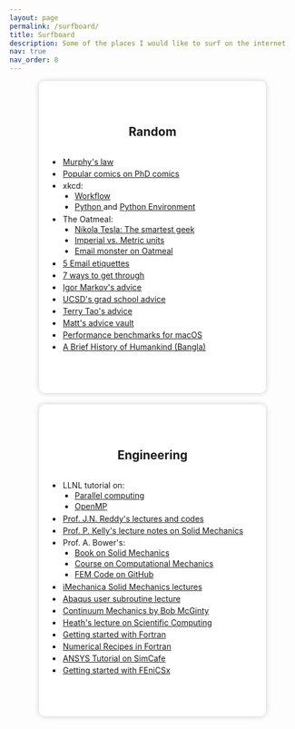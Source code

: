 ```yaml
---
layout: page
permalink: /surfboard/
title: Surfboard
description: Some of the places I would like to surf on the internet
nav: true
nav_order: 8
---
```




<style>
    .container {
      display: flex;
      flex-wrap: wrap;
      justify-content: center;
      gap: 20px;
      margin-top: 0 px;
    }

    .card {
      background-color: #fff;
      border-radius: 10px;
      box-shadow: 0px 0px 10px rgba(0, 0, 0, 0.2);
      padding: 20 px;
      width: 400px;
      height: 550px;
      display: flex;
      flex-direction: column;
      justify-content: center;
      align-items: left;
    }

    .card h2 {
      margin-top: 20px;
      margin-bottom: 20px;
      text-align: center;
    }

    .card ul {
      list-style-type: disc;
      padding-left: 40px;
      margin-top: 10px;
      text-align: left; /* Left-align list items */
    }

    .card ul li{
        padding: 2px
    }

    .card ul ul {
      list-style-type: disc;
      padding-left: 20px;
      margin-top: 0px;
      text-align: left; /* Left-align list items */
    }

    .card ul ul li{
        padding: 1px
    }
</style>

<div class="container">
    <div class="card">
        <h2> Random </h2>
        <ul>
            <li><a href="https://en.wikipedia.org/wiki/Murphy's_law"> Murphy's law </a></li>
            <li><a href="https://phdcomics.com/comics/most_popular.php"> Popular comics on PhD comics </a></li>
            <li> xkcd:
            <ul>
              <li><a href="https://xkcd.com/1172/"> Workflow </a></li>
              <li> <a href="https://xkcd.com/353/"> Python </a> and <a href="https://xkcd.com/1987/"> Python Environment </a> </li>
            </ul>
            </li>
            <li> The Oatmeal:
            <ul>
              <li><a href="https://theoatmeal.com/comics/tesla"> Nikola Tesla: The smartest geek </a></li>
               <li><a href="https://theoatmeal.com/pl/senior_year/science"> Imperial vs. Metric units </a></li>
              <li><a href="https://theoatmeal.com/comics/email_monster"> Email monster on Oatmeal </a></li>
            </ul>
            </li>
            <li><a href="https://byrslf.co/how-to-get-a-busy-person-to-respond-to-your-email-52e5d4d69671"> 5 Email etiquettes </a></li>
            <li><a href="https://www.fastcompany.com/3042569/7-ways-to-get-through-to-just-about-anyone"> 7 ways to get through </a></li>
            <li><a href="https://web.eecs.umich.edu/~imarkov/i_students.html"> Igor Markov's advice </a></li>
            <li><a href="https://vlsicad.ucsd.edu/Research/Advice/index.html"> UCSD's grad school advice </a></li>
            <li><a href="https://terrytao.wordpress.com/career-advice/"> Terry Tao's advice </a></li>
            <li><a href="https://matt.might.net/articles/"> Matt's advice vault </a></li>
            <li><a href="https://browser.geekbench.com/mac-benchmarks"> Performance benchmarks for macOS </a></li>
            <li><a href="https://www.facebook.com/notes/ashfaq-ahmed/মানুষের-গল্পঃ-ইউভাল-হারারি/10153371308478621?_rdc=2&_rdr"> A Brief History of Humankind (Bangla) </a></li>
        </ul>
    </div>
    <div class="card">
        <h2>Engineering </h2>
                <ul>
            <li>  LLNL tutorial on:
              <ul> 
                <li> <a href="https://hpc.llnl.gov/documentation/tutorials/introduction-parallel-computing-tutorial"> Parallel computing </a> </li>
                <li> <a href="https://hpc-tutorials.llnl.gov/openmp/"> OpenMP </a> </li>
              </ul>
            </li>
            <li><a href="https://mechanics.tamu.edu/courses/educational-tools-and-materials/"> Prof. J.N. Reddy's lectures and codes </a></li>
            <li><a href="https://pkel015.connect.amazon.auckland.ac.nz/SolidMechanicsBooks/index.html"> Prof. P. Kelly's lecture notes on Solid Mechanics </a></li>
            <li> Prof. A. Bower's: 
              <ul>
                <li><a href="http://solidmechanics.org/index.html"> Book on Solid Mechanics </a> </li>
                <li> <a href="https://www.brown.edu/Departments/Engineering/Courses/En2340/"> Course on Computational Mechanics </a> </li>
                <li> <a href="https://github.com/albower/EN234_FEA"> FEM Code on GitHub </a> </li>
              </ul> 
            </li>
            <li><a href="https://imechanica.org/node/1551"> iMechanica Solid Mechanics lectures </a> </li>
            <li><a href="https://imechanica.org/files/Writing%20User%20Subroutines%20with%20ABAQUS_0.pdf"> Abaqus user subroutine lecture </a> </li>
            <li><a href="http://www.continuummechanics.org"> Continuum Mechanics by Bob McGinty </a> </li>
            <li> <a href="http://heath.cs.illinois.edu/scicomp/"> Heath's lecture on Scientific Computing </a> </li>
            <li> <a href="https://fortran-lang.org/learn/os_setup/"> Getting started with Fortran </a> </li>
            <li> <a href="https://s3.amazonaws.com/nrbook.com/book_F210.html"> Numerical Recipes in Fortran </a>  </li>
            <li> <a href="https://confluence.cornell.edu/display/SIMULATION/ANSYS+Learning+Modules"> ANSYS Tutorial on SimCafe </a> </li>
            <li> <a href="https://jsdokken.com/dolfinx-tutorial/"> Getting started with FEniCSx </a> </li>
        </ul>
    </div>
</div>
